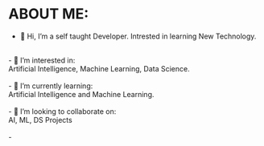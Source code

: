 # ABOUT ME:
- 👋 Hi, I’m a self taught Developer. Intrested in learning New Technology.<br>
<br>
- 👀 I’m interested in:<br>
  Artificial Intelligence, Machine Learning, Data Science.<br>
<br>
- 🌱 I’m currently learning:<br>
  Artificial Intelligence and Machine Learning.<br>
<br>
- 💞️ I’m looking to collaborate on:<br>
  AI, ML, DS Projects<br>
<br>
- 
<!--- 📫 How to reach me ...>

<!---
Shaimaan-Shaikh/Shaimaan-Shaikh is a ✨ special ✨ repository because its `README.md` (this file) appears on your GitHub profile.
You can click the Preview link to take a look at your changes.
--->
